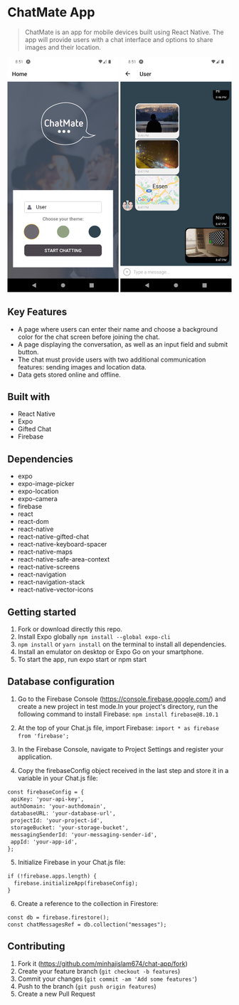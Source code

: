 # ChatMate App

> ChatMate is an app for mobile devices built using React Native. The app will provide users
> with a chat interface and options to share images and their location.

<img
  src="/assets/Screenshot_1674244270.png"
  alt="Alt text"
  title="Optional title"
  style="display: inline-block; width: 250px">
<img
  src="/assets/Screenshot_1674244293.png"
  alt="Alt text"
  title="Optional title"
  style="display: inline-block; width: 250px">


## Key Features

- A page where users can enter their name and choose a background color for the chat screen
  before joining the chat.
- A page displaying the conversation, as well as an input field and submit button.
- The chat must provide users with two additional communication features: sending images
  and location data.
- Data gets stored online and offline.

## Built with

- React Native
- Expo
- Gifted Chat
- Firebase

## Dependencies

- expo
- expo-image-picker
- expo-location
- expo-camera
- firebase
- react
- react-dom
- react-native
- react-native-gifted-chat
- react-native-keyboard-spacer
- react-native-maps
- react-native-safe-area-context
- react-native-screens
- react-navigation
- react-navigation-stack
- react-native-vector-icons

## Getting started

1. Fork or download directly this repo.
2. Install Expo globally `npm install --global expo-cli`
3. `npm install` or `yarn install` on the terminal to install all dependencies.
4. Install an emulator on desktop or Expo Go on your smartphone.
5. To start the app, run expo start or npm start

## Database configuration

1. Go to the Firebase Console (https://console.firebase.google.com/) and create a new project in test mode.In your project's directory, run the following command to install Firebase:
   `npm install firebase@8.10.1`
2. At the top of your Chat.js file, import Firebase:
   `import * as firebase from 'firebase';`
3. In the Firebase Console, navigate to Project Settings and register your application.

4. Copy the firebaseConfig object received in the last step and store it in a variable in your Chat.js file:

```
const firebaseConfig = {
 apiKey: 'your-api-key',
 authDomain: 'your-authdomain',
 databaseURL: 'your-database-url',
 projectId: 'your-project-id',
 storageBucket: 'your-storage-bucket',
 messagingSenderId: 'your-messaging-sender-id',
 appId: 'your-app-id',
};
```

5. Initialize Firebase in your Chat.js file:

```
if (!firebase.apps.length) {
  firebase.initializeApp(firebaseConfig);
}
```

6. Create a reference to the collection in Firestore:

```
const db = firebase.firestore();
const chatMessagesRef = db.collection("messages");
```

## Contributing

1. Fork it (<https://github.com/minhajislam674/chat-app/fork>)
2. Create your feature branch (`git checkout -b features`)
3. Commit your changes (`git commit -am 'Add some features'`)
4. Push to the branch (`git push origin features`)
5. Create a new Pull Request
